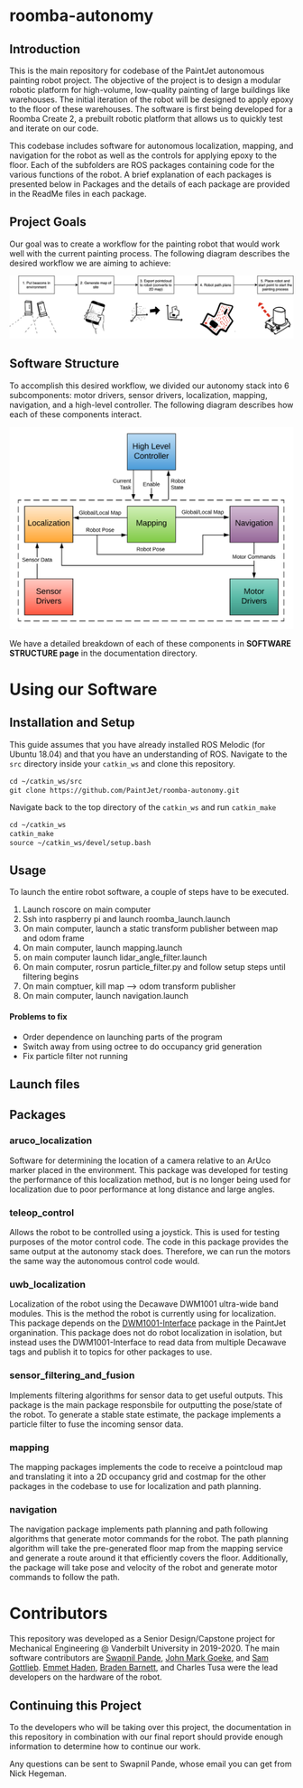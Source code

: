 # roomba-autonomy
## Introduction
This is the main repository for codebase of the PaintJet autonomous painting robot project. The objective of the project is to design a modular robotic platform for high-volume, low-quality painting of large buildings like warehouses. The initial iteration of the robot will be designed to apply epoxy to the floor of these warehouses. The software is first being developed for a Roomba Create 2, a prebuilt robotic platform that allows us to quickly test and iterate on our code.

This codebase includes software for autonomous localization, mapping, and navigation for the robot as well as the controls for applying epoxy to the floor. Each of the subfolders are ROS packages containing code for the various functions of the robot. A brief explanation of each packages is presented below in Packages and the details of each package are provided in the ReadMe files in each package.

## Project Goals

Our goal was to create a workflow for the painting robot that would work well with the current painting process. The following diagram describes the desired workflow we are aiming to achieve:

![Autonomy Workflow](pictures/PaintProcessFlow.png)


## Software Structure
To accomplish this desired workflow, we divided our autonomy stack into 6 subcomponents: motor drivers, sensor drivers, localization, mapping, navigation, and a high-level controller. The following diagram describes how each of these components interact.

![Robot Software Structure](pictures/high_level_org.png)

We have a detailed breakdown of each of these components in **SOFTWARE STRUCTURE page** in the documentation directory.

# Using our Software
## Installation and Setup
This guide assumes that you have already installed ROS Melodic (for Ubuntu 18.04) and that you have an understanding of ROS. Navigate to the `src` directory inside your `catkin_ws` and clone this repository.

```
cd ~/catkin_ws/src
git clone https://github.com/PaintJet/roomba-autonomy.git
```

Navigate back to the top directory of the `catkin_ws` and run `catkin_make`
```
cd ~/catkin_ws
catkin_make
source ~/catkin_ws/devel/setup.bash
```

## Usage
To launch the entire robot software, a couple of steps have to be executed.

1. Launch roscore on main computer
2. Ssh into raspberry pi and launch roomba_launch.launch
3. On main computer, launch a static transform publisher between map and odom frame
4. On main computer, launch mapping.launch
5. on main computer launch lidar_angle_filter.launch
6. On main computer, rosrun particle_filter.py and follow setup steps until filtering begins
7. On main comptuer, kill map --> odom transform publisher
8. On main computer, launch navigation.launch

#### Problems to fix
* Order dependence on launching parts of the program
* Switch away from using octree to do occupancy grid generation
* Fix particle filter not running

## Launch files

## Packages

### aruco_localization
Software for determining the location of a camera relative to an ArUco marker placed in the environment. This package was developed for testing the performance of this localization method, but is no longer being used for localization due to poor performance at long distance and large angles.

### teleop_control
Allows the robot to be controlled using a joystick. This is used for testing purposes of the motor control code. The code in this package provides the same output at the autonomy stack does. Therefore, we can run the motors the same way the autonomous control code would.

### uwb_localization
Localization of the robot using the Decawave DWM1001 ultra-wide band modules. This is the method the robot is currently using for localization. This package depends on the [DWM1001-Interface](https://github.com/PaintJet/DWM1001-Interface) package in the PaintJet organination. This package does not do robot localization in isolation, but instead uses the DWM1001-Interface to read data from multiple Decawave tags and publish it to topics for other packages to use.

### sensor_filtering_and_fusion
Implements filtering algorithms for sensor data to get useful outputs. This package is the main package responsbile for outputting the pose/state of the robot. To generate a stable state estimate, the package implements a particle filter to fuse the incoming sensor data.

### mapping
The mapping packages implements the code to receive a pointcloud map and translating it into a 2D occupancy grid and costmap for the other packages in the codebase to use for localization and path planning.

### navigation
The navigation package implements path planning and path following algorithms that generate motor commands for the robot. The path planning algorithm will take the pre-generated floor map from the mapping service and generate a route around it that efficiently covers the floor. Additionally, the package will take pose and velocity of the robot and generate motor commands to follow the path.

# Contributors
This repository was developed as a Senior Design/Capstone project for Mechanical Engineering @ Vanderbilt University in 2019-2020. The main software contributors are [Swapnil Pande](https://www.github.com/SwapnilPande), [John Mark Goeke](https://www.github.com/jmgoeke), and [Sam Gottlieb](https://www.github.com/gottlism). [Emmet Haden](https://www.github.com/emmethaden), [Braden Barnett](https://www.github.com/bradenbarnett), and Charles Tusa were the lead developers on the hardware of the robot.

## Continuing this Project
To the developers who will be taking over this project, the documentation in this repository in combination with our final report should provide enough information to determine how to continue our work.

Any questions can be sent to Swapnil Pande, whose email you can get from Nick Hegeman.



